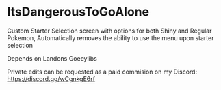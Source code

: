 # ItsDangerousToGoAlone
Custom Starter Selection screen with options for both Shiny and Regular Pokemon, 
Automatically removes the ability to use the menu upon starter selection

Depends on Landons Goeeylibs

Private edits can be requested as a paid commision on my Discord:
https://discord.gg/wCgnkgE6rf
